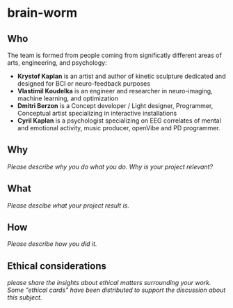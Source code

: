 # brain-worm

## Who

The team is formed from people coming from significatly different areas of arts, engineering, and psychology:

* **Krystof Kaplan** is an artist and author of kinetic sculpture dedicated and designed for BCI or neuro-feedback purposes
* **Vlastimil Koudelka** is an engineer and researcher in neuro-imaging, machine learning, and optimization
* **Dmitri Berzon** is a Concept developer / Light designer, Programmer, Conceptual artist specializing in interactive installations
* **Cyril Kaplan** is a psychologist specializing on EEG correlates of mental and emotional activity, music producer, openVibe and PD programmer. 

## Why
*Please describe why you do what you do. Why is your project relevant?*

## What
*Please descibe what your project result is.*

## How
*Please describe how you did it.*

## Ethical considerations
*please share the insights about ethical matters surrounding your work. Some "ethical cards" have been distributed to support the discussion about this subject.*
